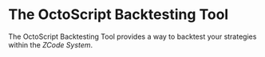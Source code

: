 # The OctoScript Backtesting Tool

The OctoScript Backtesting Tool provides a way to backtest your strategies within the <i>ZCode System</i>.